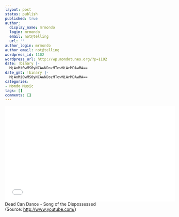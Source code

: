 ```yaml
---
layout: post
status: publish
published: true
author:
  display_name: mrmondo
  login: mrmondo
  email: not@telling
  url: ''
author_login: mrmondo
author_email: not@telling
wordpress_id: 1102
wordpress_url: http://wp.mondotunes.org/?p=1102
date: !binary |-
  MjAxMi0wMS0yNCAwNDozMTowNiArMDAwMA==
date_gmt: !binary |-
  MjAxMi0wMS0yNCAwNDozMTowNiArMDAwMA==
categories:
- Mondo Music
tags: []
comments: []
---
```

<iframe width="560" height="315" src="//www.youtube.com/embed/GoSuvGTYVAc" frameborder="0"> </iframe>
Dead Can Dance - Song of the Dispossessed
<div class="attribution">(<span>Source:</span> <a href="http://www.youtube.com/">http://www.youtube.com/</a>)</div>
